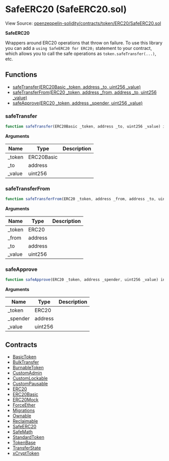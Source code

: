 # SafeERC20 (SafeERC20.sol)

View Source: [openzeppelin-solidity/contracts/token/ERC20/SafeERC20.sol](../openzeppelin-solidity/contracts/token/ERC20/SafeERC20.sol)

**SafeERC20**

Wrappers around ERC20 operations that throw on failure.
To use this library you can add a `using SafeERC20 for ERC20;` statement to your contract,
which allows you to call the safe operations as `token.safeTransfer(...)`, etc.

## Functions

- [safeTransfer(ERC20Basic _token, address _to, uint256 _value)](#safetransfer)
- [safeTransferFrom(ERC20 _token, address _from, address _to, uint256 _value)](#safetransferfrom)
- [safeApprove(ERC20 _token, address _spender, uint256 _value)](#safeapprove)

### safeTransfer

```js
function safeTransfer(ERC20Basic _token, address _to, uint256 _value) internal nonpayable
```

**Arguments**

| Name        | Type           | Description  |
| ------------- |------------- | -----|
| _token | ERC20Basic |  | 
| _to | address |  | 
| _value | uint256 |  | 

### safeTransferFrom

```js
function safeTransferFrom(ERC20 _token, address _from, address _to, uint256 _value) internal nonpayable
```

**Arguments**

| Name        | Type           | Description  |
| ------------- |------------- | -----|
| _token | ERC20 |  | 
| _from | address |  | 
| _to | address |  | 
| _value | uint256 |  | 

### safeApprove

```js
function safeApprove(ERC20 _token, address _spender, uint256 _value) internal nonpayable
```

**Arguments**

| Name        | Type           | Description  |
| ------------- |------------- | -----|
| _token | ERC20 |  | 
| _spender | address |  | 
| _value | uint256 |  | 

## Contracts

* [BasicToken](BasicToken.md)
* [BulkTransfer](BulkTransfer.md)
* [BurnableToken](BurnableToken.md)
* [CustomAdmin](CustomAdmin.md)
* [CustomLockable](CustomLockable.md)
* [CustomPausable](CustomPausable.md)
* [ERC20](ERC20.md)
* [ERC20Basic](ERC20Basic.md)
* [ERC20Mock](ERC20Mock.md)
* [ForceEther](ForceEther.md)
* [Migrations](Migrations.md)
* [Ownable](Ownable.md)
* [Reclaimable](Reclaimable.md)
* [SafeERC20](SafeERC20.md)
* [SafeMath](SafeMath.md)
* [StandardToken](StandardToken.md)
* [TokenBase](TokenBase.md)
* [TransferState](TransferState.md)
* [xCryptToken](xCryptToken.md)
